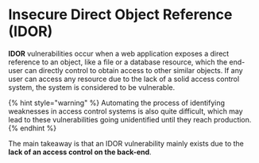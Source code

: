 # Insecure Direct Object Reference (IDOR)

**IDOR** vulnerabilities occur when a web application exposes a direct reference to an object, like a file or a database resource, which the end-user can directly control to obtain access to other similar objects. If any user can access any resource due to the lack of a solid access control system, the system is considered to be vulnerable.

{% hint style="warning" %}
Automating the process of identifying weaknesses in access control systems is also quite difficult, which may lead to these vulnerabilities going unidentified until they reach production.
{% endhint %}

The main takeaway is that an IDOR vulnerability mainly exists due to the **lack of an access control on the back-end**.

